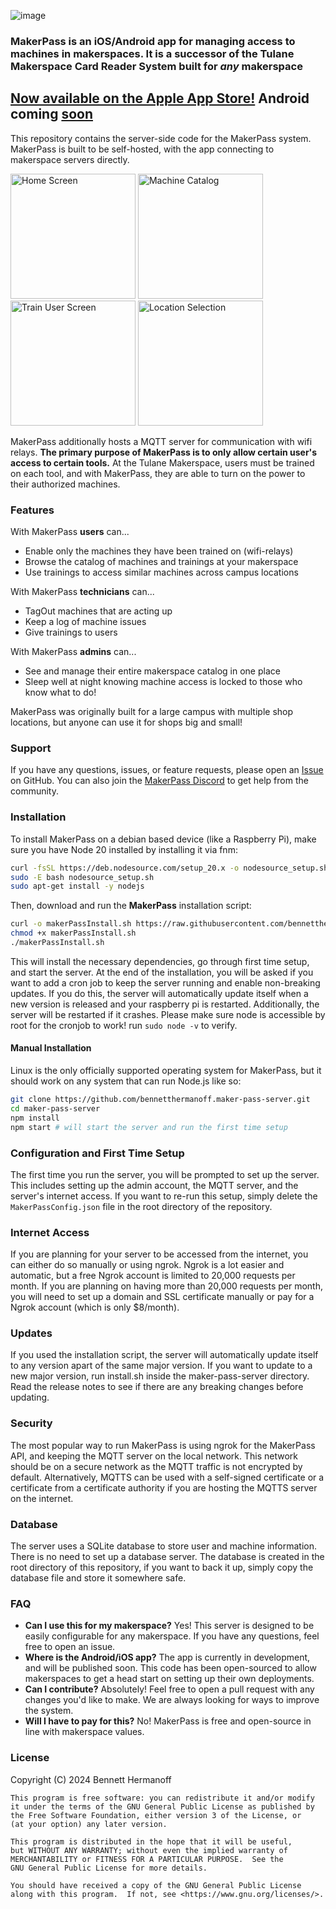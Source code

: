 ![image](https://github.com/bennetthermanoff/maker-pass-server/assets/19416922/e7d9f9e2-a849-4a98-a71b-748616ca6def)

### MakerPass is an iOS/Android app for managing access to machines in makerspaces. It is a successor of the Tulane Makerspace Card Reader System built for _any_ makerspace
## [Now available on the Apple App Store!](https://apps.apple.com/eg/app/makerpass/id6480350973) Android coming [soon](https://github.com/bennetthermanoff/maker-pass-expo)

This repository contains the server-side code for the MakerPass system. MakerPass is built to be self-hosted, with the app connecting to makerspace servers directly.

<img width="200" alt="Home Screen" src="https://github.com/user-attachments/assets/60d9229a-6954-4805-b615-f3d7f50319dd" />
<img width="200" alt="Machine Catalog" src="https://github.com/user-attachments/assets/4afe785a-8cb0-435e-9e50-0cb32d34920b" />
<img width="200" alt="Train User Screen" src="https://github.com/user-attachments/assets/dbde80e7-22b4-48f5-aadd-8b1f12a0e26e" />
<img width="200" alt="Location Selection" src="https://github.com/user-attachments/assets/3bb6d481-77da-4d3e-9dd7-73cbfa30f415" />

MakerPass additionally hosts a MQTT server for communication with wifi relays. **The primary purpose of MakerPass is to only allow certain user's access to certain tools.** At the Tulane Makerspace, users must be trained on each tool, and with MakerPass, they are able to turn on the power to their authorized machines.

### Features

With MakerPass **users** can...
- Enable only the machines they have been trained on (wifi-relays)
- Browse the catalog of machines and trainings at your makerspace
- Use trainings to access similar machines across campus locations

With MakerPass **technicians** can...
- TagOut machines that are acting up
- Keep a log of machine issues
- Give trainings to users

With MakerPass **admins** can...
- See and manage their entire makerspace catalog in one place
- Sleep well at night knowing machine access is locked to those who know what to do!

MakerPass was originally built for a large campus with multiple shop locations, but anyone can use it for shops big and small!

### Support

If you have any questions, issues, or feature requests, please open an [Issue](https://github.com/bennetthermanoff/maker-pass-server/issues) on GitHub. You can also join the [MakerPass Discord](https://discord.gg/cqZUdkHGhw) to get help from the community.

### Installation

To install MakerPass on a debian based device (like a Raspberry Pi), make sure you have Node 20 installed by installing it via fnm:

```bash
curl -fsSL https://deb.nodesource.com/setup_20.x -o nodesource_setup.sh
sudo -E bash nodesource_setup.sh
sudo apt-get install -y nodejs
```

Then, download and run the **MakerPass** installation script:

```bash
curl -o makerPassInstall.sh https://raw.githubusercontent.com/bennetthermanoff/maker-pass-server/main/install.sh
chmod +x makerPassInstall.sh
./makerPassInstall.sh
```

This will install the necessary dependencies, go through first time setup, and start the server.
At the end of the installation, you will be asked if you want to add a cron job to keep the server running and enable non-breaking updates. If you do this, the server will automatically update itself when a new version is released and your raspberry pi is restarted. Additionally, the server will be restarted if it crashes.
Please make sure node is accessible by root for the cronjob to work! run `sudo node -v` to verify.

#### Manual Installation

Linux is the only officially supported operating system for MakerPass, but it should work on any system that can run Node.js like so:

```bash
git clone https://github.com/bennetthermanoff.maker-pass-server.git
cd maker-pass-server
npm install
npm start # will start the server and run the first time setup
```

### Configuration and First Time Setup

The first time you run the server, you will be prompted to set up the server. This includes setting up the admin account, the MQTT server, and the server's internet access. If you want to re-run this setup, simply delete the `MakerPassConfig.json` file in the root directory of the repository.

### Internet Access

If you are planning for your server to be accessed from the internet, you can either do so manually or using ngrok. Ngrok is a lot easier and automatic, but a free Ngrok account is limited to 20,000 requests per month. If you are planning on having more than 20,000 requests per month, you will need to set up a domain and SSL certificate manually or pay for a Ngrok account (which is only $8/month).

### Updates

If you used the installation script, the server will automatically update itself to any version apart of the same major version. If you want to update to a new major version, run install.sh inside the maker-pass-server directory. Read the release notes to see if there are any breaking changes before updating.

### Security

The most popular way to run MakerPass is using ngrok for the MakerPass API, and keeping the MQTT server on the local network. This network should be on a secure network as the MQTT traffic is not encrypted by default. Alternatively, MQTTS can be used with a self-signed certificate or a certificate from a certificate authority if you are hosting the MQTTS server on the internet.

### Database

The server uses a SQLite database to store user and machine information. There is no need to set up a database server. The database is created in the root directory of this repository, if you want to back it up, simply copy the database file and store it somewhere safe.

### FAQ

- **Can I use this for my makerspace?** Yes! This server is designed to be easily configurable for any makerspace. If you have any questions, feel free to open an issue.
- **Where is the Android/iOS app?** The app is currently in development, and will be published soon. This code has been open-sourced to allow makerspaces to get a head start on setting up their own deployments.
- **Can I contribute?** Absolutely! Feel free to open a pull request with any changes you'd like to make. We are always looking for ways to improve the system.
- **Will I have to pay for this?** No! MakerPass is free and open-source in line with makerspace values.

### License

Copyright (C) 2024 Bennett Hermanoff

    This program is free software: you can redistribute it and/or modify
    it under the terms of the GNU General Public License as published by
    the Free Software Foundation, either version 3 of the License, or
    (at your option) any later version.

    This program is distributed in the hope that it will be useful,
    but WITHOUT ANY WARRANTY; without even the implied warranty of
    MERCHANTABILITY or FITNESS FOR A PARTICULAR PURPOSE.  See the
    GNU General Public License for more details.

    You should have received a copy of the GNU General Public License
    along with this program.  If not, see <https://www.gnu.org/licenses/>.
